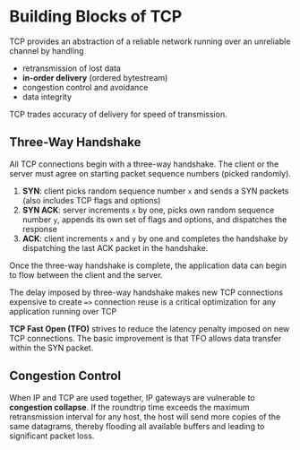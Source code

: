 # Building Blocks of TCP

TCP provides an abstraction of a reliable network running over an unreliable channel by handling
* retransmission of lost data
* **in-order delivery** (ordered bytestream)
* congestion control and avoidance
* data integrity

TCP trades accuracy of delivery for speed of transmission.

## Three-Way Handshake

All TCP connections begin with a three-way handshake. The client or the server must agree on starting packet sequence numbers (picked randomly).
1. **SYN**: client picks random sequence number `x` and sends a SYN packets (also includes TCP flags and options)
2. **SYN ACK**: server increments `x` by one, picks own random sequence number `y`, appends its own set of flags and options, and dispatches the response
3. **ACK**: client increments `x` and `y` by one and completes the handshake by dispatching the last ACK packet in the handshake.

Once the three-way handshake is complete, the application data can begin to flow between the client and the server.

The delay imposed by three-way handshake makes new TCP connections expensive to create `=>` connection reuse is a critical optimization for any application running over TCP

**TCP Fast Open (TFO)** strives to reduce the latency penalty imposed on new TCP connections. The basic improvement is that TFO allows data transfer within the SYN packet.

## Congestion Control

When IP and TCP are used together, IP gateways are vulnerable to **congestion collapse**. If the roundtrip time exceeds the maximum retransmission interval for any host, the host will send more copies of the same datagrams, thereby flooding all available buffers and leading to significant packet loss.